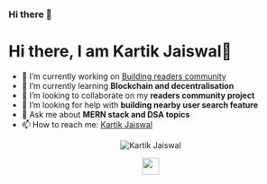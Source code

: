 ### Hi there 👋

<!--
**Adrenalinerush07/Adrenalinerush07** is a ✨ _special_ ✨ repository because its `README.md` (this file) appears on your GitHub profile.

Here are some ideas to get you started:

- 🔭 I’m currently working on ...
- 🌱 I’m currently learning ...
- 👯 I’m looking to collaborate on ...
- 🤔 I’m looking for help with ...
- 💬 Ask me about ...
- 📫 How to reach me: ...
- 😄 Pronouns: ...
- ⚡ Fun fact: ...
-->

<h1 align="centre"> Hi there, I am Kartik Jaiswal👋</h1>

- 🔭 I’m currently working on <a href="https://github.com/Adrenalinerush07/QNA" target="_blank">Building readers community</a> 
- 🌱 I’m currently learning <strong> Blockchain and decentralisation </strong>
- 👯 I’m looking to collaborate on my <strong> readers community project </strong>
- 🤔 I’m looking for help with <strong> building nearby user search feature </strong>
- 💬 Ask me about <strong> MERN stack and DSA topics </strong>
- 📫 How to reach me: <a href="https://www.linkedin.com/in/kartik-jaiswal-76623a16b/" target="_blank"> Kartik Jaiswal </a>

<p align="center">
  <img src="https://github-readme-stats.vercel.app/api?username=Adrenalinerush07&show_icons=true" alt="Kartik Jaiswal">
</p>



<p align="center">
  <a href="https://adrenalinerush07.github.io/resume/" target="_blank"> <img height="30" width="30" src="https://cdn.jsdelivr.net/npm/simple-icons@v4/icons/linkedin.svg" /> </a>
</p>

